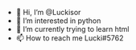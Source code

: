 - 👋 Hi, I’m @Luckisor
- 👀 I’m interested in python
- 🌱 I’m currently trying to learn html  
- 📫 How to reach me Lucki#5762
